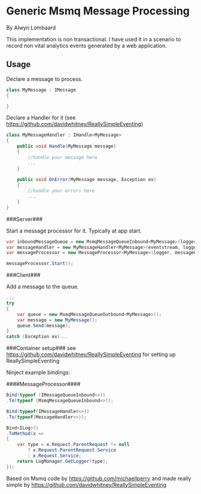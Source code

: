 Generic Msmq Message Processing
============================
By Alwyn Lombaard

This implementation is non transactional. I have used it in a scenario to record non vital analytics events generated by a web application.

Usage
-----

Declare a message to process.

```C#
class MyMessage : IMessage
{

}
``` 

Declare a Handler for it (see https://github.com/davidwhitney/ReallySimpleEventing)

```C#
class MyMessageHandler : IHandle<MyMessage>
{
	public void Handle(MyMessage message)
	{
		//handle your message here
		...
	}
	
	public void OnError(MyMessage message, Exception ex)
	{
		//handle your errors here
		...
	}
}
``` 

###Server###

Start a message processor for it. Typically at app start. 
```C#
var inboundMessageQueue = new MsmqMessageQueueInbound<MyMessage>(logger);
var messageHandler = new MyMessageHandler<MyMessage>(eventstream, logger);
var messageProcessor = new MessageProcessor<MyMessage>(logger, messageQueue, messageHandler);

messageProcessor.Start();
``` 


###Client###

Add a message to the queue.

```C#
...
try
{
	var queue = new MsmqMessageQueueOutbound<MyMessage>();
	var message = new MyMessage();
	queue.Send(message);
}
catch (Exception ex)...
``` 

###Container setup###
see https://github.com/davidwhitney/ReallySimpleEventing for setting up ReallySimpleEventing

Ninject example bindings:

####MessageProcessor####
```C#
Bind(typeof (IMessageQueueInbound<>))
.To(typeof (MsmqMessageQueueInbound<>));

Bind(typeof(IMessageHandler<>))
.To(typeof(MessageHandler<>));

Bind<ILog>()
.ToMethod(x =>
{
	var type = x.Request.ParentRequest != null 
		? x.Request.ParentRequest.Service 
		: x.Request.Service;
	return LogManager.GetLogger(type);
});
```


Based on Msmq code by https://github.com/michaellperry
and made really simple by https://github.com/davidwhitney/ReallySimpleEventing

